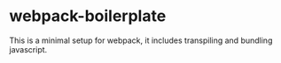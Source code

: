 # webpack-boilerplate
This is a minimal setup for webpack, it includes transpiling and bundling javascript.
